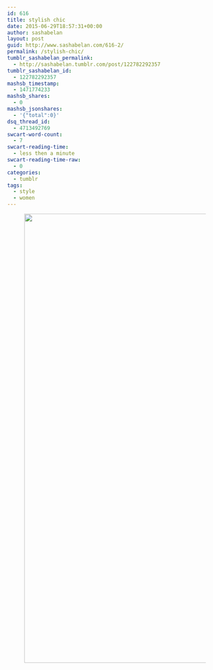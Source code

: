 ```yaml
---
id: 616
title: stylish chic
date: 2015-06-29T18:57:31+00:00
author: sashabelan
layout: post
guid: http://www.sashabelan.com/616-2/
permalink: /stylish-chic/
tumblr_sashabelan_permalink:
  - http://sashabelan.tumblr.com/post/122782292357
tumblr_sashabelan_id:
  - 122782292357
mashsb_timestamp:
  - 1471774233
mashsb_shares:
  - 0
mashsb_jsonshares:
  - '{"total":0}'
dsq_thread_id:
  - 4713492769
swcart-word-count:
  - 7
swcart-reading-time:
  - less then a minute
swcart-reading-time-raw:
  - 0
categories:
  - tumblr
tags:
  - style
  - women
---
```

<div id='gallery-688' class='gallery galleryid-616 gallery-columns-1 gallery-size-full'>
  <figure class='gallery-item'> 
  
  <div class='gallery-icon portrait'>
    <img width="700" height="1050" src="http://www.sashabelan.ru/wp-content/uploads/2015/06/tumblr_nqpzbvSKou1qarj97o1_1280.jpg" class="attachment-full size-full" alt="" srcset="http://www.sashabelan.ru/wp-content/uploads/2015/06/tumblr_nqpzbvSKou1qarj97o1_1280.jpg 700w, http://www.sashabelan.ru/wp-content/uploads/2015/06/tumblr_nqpzbvSKou1qarj97o1_1280-200x300.jpg 200w, http://www.sashabelan.ru/wp-content/uploads/2015/06/tumblr_nqpzbvSKou1qarj97o1_1280-683x1024.jpg 683w, http://www.sashabelan.ru/wp-content/uploads/2015/06/tumblr_nqpzbvSKou1qarj97o1_1280-230x345.jpg 230w, http://www.sashabelan.ru/wp-content/uploads/2015/06/tumblr_nqpzbvSKou1qarj97o1_1280-350x525.jpg 350w" sizes="(max-width: 700px) 100vw, 700px" />
  </div></figure>
</div>
